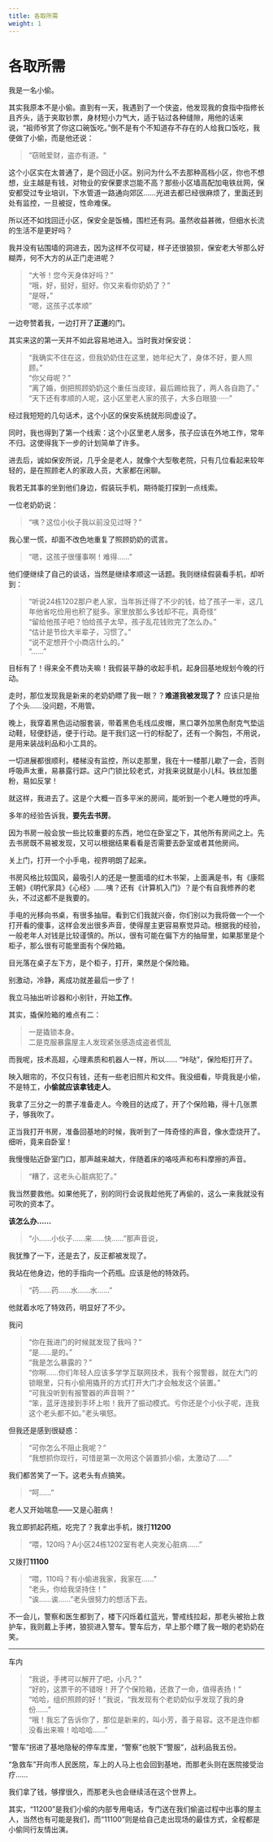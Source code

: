 ```yaml
---
title: 各取所需
weight: 1
---
```


# 各取所需

我是一名小偷。

其实我原本不是小偷。直到有一天，我遇到了一个侠盗，他发现我的食指中指修长且齐头，适于夹取钞票，身材短小力气大，适于钻过各种缝隙，用他的话来说，“祖师爷赏了你这口碗饭吃。”倒不是有个不知道存不存在的人给我口饭吃，我便做了小偷，而是他还说：

>“窃贼爱财，盗亦有道。“

这个小区实在太普通了，是个回迁小区。别问为什么不去那种高档小区，你也不想想，业主越是有钱，对物业的安保要求岂能不高？那些小区墙高配加电铁丝网，保安都受过专业培训，下水管道一路通向郊区……光进去都已经很麻烦了，里面还到处有监控，一旦被捉，性命难保。

所以还不如找回迁小区，保安全是饭桶，围栏还有洞。虽然收益甚微，但细水长流的生活不是更好吗？

我并没有钻围墙的洞进去，因为这样不仅可疑，样子还很狼狈，保安老大爷那么好糊弄，何不大方的从正门走进呢？

>“大爷！您今天身体好吗？”  
“哦，好，挺好，挺好。你又来看你奶奶了？”  
“是呀，”  
“嗯，这孩子忒孝顺”

一边夸赞着我，一边打开了**正道**的门。

其实来这的第一天并不如此容易地进入。当时我对保安说：
>“我确实不住在这，但我奶奶住在这里，她年纪大了，身体不好，要人照顾。”  
“你父母呢？”  
“离了婚，倒把照顾奶奶这个重任当皮球，最后踢给我了，两人各自跑了。”  
“天下还有孝顺的人呢，这小区里老人家的孩子，大多白眼狼······”

经过我短短的几句话术，这个小区的保安系统就形同虚设了。

同时，我也得到了第一个线索：这个小区里老人居多，孩子应该在外地工作，常年不归。这使得我下一步的计划简单了许多。

进去后，诚如保安所说，几乎全是老人，就像个大型敬老院，只有几位看起来较年轻的，是在照顾老人的家政人员，大家都在闲聊。

我若无其事的坐到他们身边，假装玩手机，期待能打探到一点线索。

一位老奶奶说：
>“咦？这位小伙子我以前没见过呀？”

我心里一慌，却面不改色地重复了照顾奶奶的谎言。

>“嗯，这孩子很懂事啊！难得……”

他们便继续了自己的谈话，当然是继续孝顺这一话题。我则继续假装看手机，却听到：

>“听说24栋1202那户老人家，当年拆迁得了不少的钱，给了孩子一半，这几年他省吃俭用也积了挺多。家里放那么多钱却不花，真奇怪”  
“留给他孩子吧？怕给孩子太早，孩子乱花钱败完了怎么办。”  
“估计是节俭大半辈子，习惯了。”  
“说不定想开个小商店什么的。”  
“……”

目标有了！得来全不费功夫嘛！我假装平静的收起手机，起身回基地规划今晚的行动。

走时，那位发现我是新来的老奶奶瞟了我一眼？？**难道我被发现了？** 应该只是抬了个头……没问题，不用管。

晚上，我穿着黑色运动服套装，带着黑色毛线瓜皮帽，黑口罩外加黑色耐克气垫运动鞋，轻便舒适，便于行动。是干我们这一行的标配了，还有一个胸包，不用说，是用来装战利品和小工具的。

一切进展都很顺利，楼梯没有监控，所以走那里，我在十一楼那儿歇了一会，否则呼吸声太重，易暴露行踪。这户门锁比较老式，对我来说就是小儿科。铁丝加墨粉，易如反掌！

就这样，我进去了。这是个大概一百多平米的房间，能听到一个老人睡觉的呼声。

多年的经验告诉我，**要先去书房**。

因为书房一般会放一些比较重要的东西，地位在卧室之下，其他所有房间之上。先去书房既不易被发现，又可以根据结果看看是否需要去卧室或者其他房间。

关上门，打开一个小手电，视界明朗了起来。

书房风格比较国风，最吸引人的还是一整面墙的红木书架，上面满是书，有《康熙王朝》《明代家具》《心经》……咦？还有《计算机入门》？是个有自我修养的老头，不过这都不是我要的。

手电的光移向书桌，有很多抽屉。看到它们我就兴奋，你们别以为我将做一个一个打开看的傻事，这样会发出很多声音，使得屋主更容易察觉异动。根据我的经验，一般老年人对钱是比较谨慎的。所以，很有可能在偏下方的抽屉里，如果那里是个柜子，那么很有可能里面有个保险箱。

目光落在桌子左下方，是个柜子，打开，果然是个保险箱。

别激动，冷静，离成功就差最后一步了！

我立马抽出听诊器和小别针，开始**工作**。

其实，撬保险箱的难点有二：

>一是撬锁本身。  
二是克服暴露屋主人发现紧张感造成盗者慌乱

而我呢，技术高超，心理素质和机器人一样，所以......
“咔哒”，保险柜打开了。

映入眼帘的，不仅只有钱，还有一些老旧照片和文件。我没细看，毕竟我是小偷，不是特工，**小偷就应该拿钱走人**。

我拿了三分之一的票子准备走人。今晚目的达成了，开了个保险箱，得十几张票子，够我吹了。

正当我打开书房，准备回基地的时候，我听到了一阵奇怪的声音，像水壶烧开了。细听，竟来自卧室！

我慢慢贴近卧室门口，那声越来越大，伴随着床的咯吱声和布料摩擦的声音。

>“糟了，这老头心脏病犯了。”

我当然要救他。如果他死了，别的同行会说我趁他死了再偷的，这么一来我就没有可吹的资本了。

**该怎么办……**

>“小……小伙子……来……快……”那声音说，

我犹豫了一下，还是去了，反正都被发现了。

我站在他身边，他的手指向一个药瓶。应该是他的特效药。

>“药……药……水……水……”

他就着水吃了特效药，明显好了不少。

我问

>“你在我进门的时候就发现了我吗？”  
“是……是的。”  
“我是怎么暴露的？”  
“你啊……你们年轻人应该多学学互联网技术，我有个报警器，就在大门的锁眼里，只有小偷用撬开的方式打开大门才会触发这个装置。”  
“可我没听到有报警器的声音啊？”  
“笨，蓝牙连接到手环上啦！我开了振动模式。亏你还是个小伙子呢，连我这个老头都不如。”老头嗔怒。

但我还是感到很疑惑：

>“可你怎么不阻止我呢？”  
“我想抓你现行，可惜是第一次用这个装置抓小偷，太激动了……”

我们都苦笑了一下。这老头有点搞笑。

>“呵……”

老人又开始喘息——又是心脏病！

我立即抓起药瓶，吃完了？我拿出手机，拨打**11200**

>“喂，120吗？A小区24栋1202室有老人突发心脏病……”

又拨打**11100**

>“喂，110吗？有小偷进我家，我家在……”  
“老头，你给我坚持住！”  
“诶……诶……”老头很努力的想活下去。

不一会儿，警察和医生都到了，楼下闪烁着红蓝光，警戒线拉起，那老头被抬上救护车，我则戴上手拷，狼狈进入警车。警车后方，早上那个瞟了我一眼的老奶奶在笑。

*******

车内

>“我说，手拷可以解开了吧，小凡？”  
“好的，这票干的不错呀！开了个保险箱，还救了一命，值得表扬！”  
“哈哈，组织照顾的好！”我说，“我发现有个老奶奶似乎发现了我的身份……”  
“哦！我忘了告诉你了，那位是新来的，叫小芳，善于易容。这不是连你都没看出来嘛！哈哈哈……”

“警车”拐进了基地隐秘的停车库里，“警察”也脱下“警服”，战利品我五份。

“急救车”开向市人民医院，车上的人马上也会回到基地，而那老头则在医院接受治疗……

我们拿了钱，够撑很久，而那老头也会继续活在这个世界上。

其实，“11200”是我们小偷的内部专用电话，专门送在我们偷盗过程中出事的屋主人，当然也有可能是我们，而“11100”则是给自己走出现场的最佳方式，全程都是小偷同行友情出演。